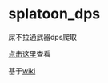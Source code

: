 # splatoon_dps
屎不拉通武器dps爬取

[点击这里](weapons.csv)查看

基于[wiki](https://wikiwiki.jp/splatoon3mix/%E3%83%96%E3%82%AD)
